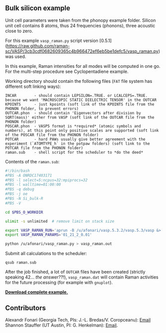 ## Bulk silicon example

Unit cell parameters were taken from the phonopy example folder. Silicon unit cell contains 8 atoms, thus 24 frequencies (phonons), three acoustic close to zero.

For this example `vasp_raman.py` script version [0.5.1] (https://raw.github.com/raman-sc/VASP/3cb3cdf0682609365c4b966472ef6eb5be1defc5/vasp_raman.py) was used.

In this example, Raman intensities for all modes will be computed in one go. For the multi-step procedure see Cyclopentadiene example.

Working directory should contain the following files (`FAT` file system has different soft linking ways):
```
INCAR        - should contain LEPSILON=.TRUE. or LCALCEPS=.TRUE. because we want 'MACROSCOPIC STATIC DIELECTRIC TENSOR' in the OUTCAR
KPOINTS      - just kpoints (soft link of the KPOINTS file from the PHONON folder, to prevent errors)
OUTCAR.phon  - should contain 'Eigenvectors after division by SQRT(mass)' either from VASP (soft link of the OUTCAR file from the PHONON folder)
POSCAR.phon  - VASP5 format is *required* (atomic symbols and numbers), at this point only positive scales are supported (soft link of the POSCAR file from the PHONON folder)
POTCAR       - hard PAWs usually give better agreement with the experiment (`ATOMTYPE_h` in the potpaw folders) (soft link to the POTCAR file from the PHONON folder)
raman.sub    - shell script for the scheduler to *do the deed*
```

Contents of the `raman.sub`:
```bash
#!/bin/bash
#PBS -A ONRDC17403171
#PBS -l select=5:ncpus=32:mpiprocs=32
#PBS -l walltime=01:00:00
#PBS -q debug
#PBS -j oe
#PBS -N Si_bulk-R
#PBS -V

cd $PBS_O_WORKDIR

ulimit -s unlimited  # remove limit on stack size

export VASP_RAMAN_RUN='aprun -B /u/afonari/vasp.5.3.2/vasp.5.3/vasp &> job.out'
export VASP_RAMAN_PARAMS='01_21_2_0.01'

python /u/afonari/vasp_raman.py > vasp_raman.out

```

Submit all calculations to the scheduler:
```
qsub raman.sub
```

After the job finished, a lot of `OUTCAR` files have been created (strictly speaking 42... *the answer??!*), `vasp_raman.dat` will contain Raman activities for the future processing (for example with `gnuplot`).

[**Download complete example.**](https://github.com/raman-sc/VASP/raw/master/Cyclopentadiene/Cyclopentadiene-vasp_raman-0.5.1.tar.gz)

## Contributors

Alexandr Fonari (Georgia Tech, PIs: J.-L. Bredas/V. Coropceanu): [Email](mailto:alexandr.fonari[nospam]gatech.edu)  
Shannon Stauffer (UT Austin, PI: G. Henkelman): [Email](mailto:stauffers[nospam]utexas.edu).
